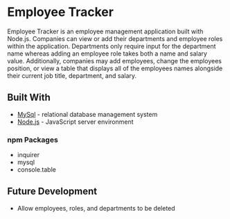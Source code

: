 # Employee Tracker

Employee Tracker is an employee management application built with Node.js. Companies can view or add their departments and employee roles within the application. Departments only require input for the department name whereas adding an employee role takes both a name and salary value. Additionally, companies may add employees, change the employees position, or view a table that displays all of the employees names alongside their current job title, department, and salary.

## Built With

- [MySql](https://www.mysql.com/) - relational database management system
- [Node.js](https://nodejs.org/en/) - JavaScript server environment

### npm Packages

- inquirer
- mysql
- console.table

## Future Development

- Allow employees, roles, and departments to be deleted
